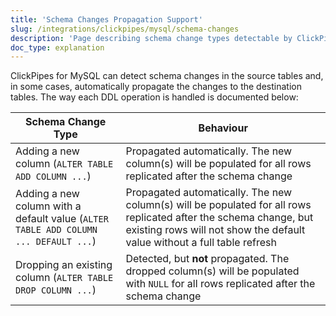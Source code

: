 ```yaml
---
title: 'Schema Changes Propagation Support'
slug: /integrations/clickpipes/mysql/schema-changes
description: 'Page describing schema change types detectable by ClickPipes in the source tables'
doc_type: explanation
---
```


ClickPipes for MySQL can detect schema changes in the source tables and, in some cases, automatically propagate the changes to the destination tables. The way each DDL operation is handled is documented below:

[//]: # "TODO Extend this page with behavior on rename, data type changes, and truncate + guidance on how to handle incompatible schema changes."

| Schema Change Type                                                                  | Behaviour                             |
| ----------------------------------------------------------------------------------- | ------------------------------------- |
| Adding a new column (`ALTER TABLE ADD COLUMN ...`)                                  | Propagated automatically. The new column(s) will be populated for all rows replicated after the schema change                                                                         |
| Adding a new column with a default value (`ALTER TABLE ADD COLUMN ... DEFAULT ...`) | Propagated automatically. The new column(s) will be populated for all rows replicated after the schema change, but existing rows will not show the default value without a full table refresh |
| Dropping an existing column (`ALTER TABLE DROP COLUMN ...`)                         | Detected, but **not** propagated. The dropped column(s) will be populated with `NULL` for all rows replicated after the schema change                                                                |
